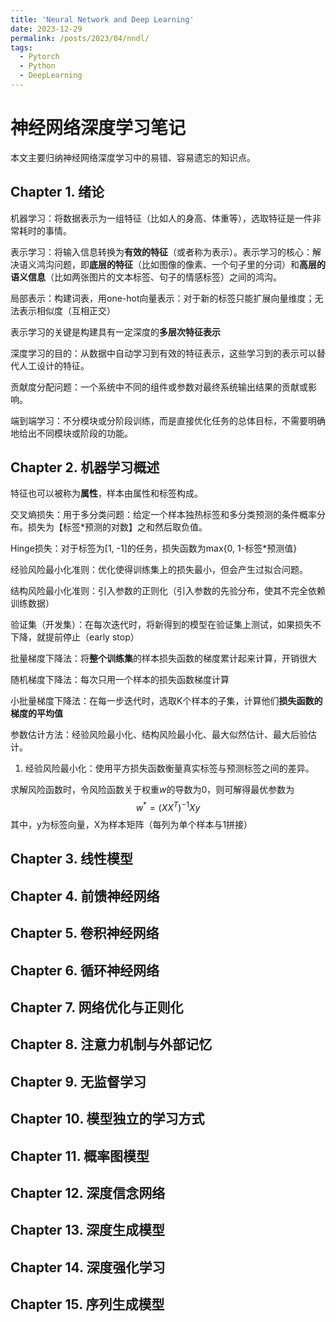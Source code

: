 ```yaml
---
title: 'Neural Network and Deep Learning'
date: 2023-12-29
permalink: /posts/2023/04/nndl/
tags:
  - Pytorch
  - Python
  - DeepLearning
---
```


# 神经网络深度学习笔记

本文主要归纳神经网络深度学习中的易错、容易遗忘的知识点。

## Chapter 1. 绪论

机器学习：将数据表示为一组特征（比如人的身高、体重等），选取特征是一件非常耗时的事情。

表示学习：将输入信息转换为**有效的特征**（或者称为表示）。表示学习的核心：解决语义鸿沟问题，即**底层的特征**（比如图像的像素、一个句子里的分词）和**高层的语义信息**（比如两张图片的文本标签、句子的情感标签）之间的鸿沟。

局部表示：构建词表，用one-hot向量表示：对于新的标签只能扩展向量维度；无法表示相似度（互相正交）

表示学习的关键是构建具有一定深度的**多层次特征表示**

深度学习的目的：从数据中自动学习到有效的特征表示，这些学习到的表示可以替代人工设计的特征。

贡献度分配问题：一个系统中不同的组件或参数对最终系统输出结果的贡献或影响。

端到端学习：不分模块或分阶段训练，而是直接优化任务的总体目标，不需要明确地给出不同模块或阶段的功能。


## Chapter 2. 机器学习概述

特征也可以被称为**属性**，样本由属性和标签构成。

交叉熵损失：用于多分类问题：给定一个样本独热标签和多分类预测的条件概率分布。损失为【标签*预测的对数】之和然后取负值。

Hinge损失：对于标签为[1, -1]的任务，损失函数为max{0, 1-标签*预测值}

经验风险最小化准则：优化使得训练集上的损失最小，但会产生过拟合问题。

结构风险最小化准则：引入参数的正则化（引入参数的先验分布，使其不完全依赖训练数据）

验证集（开发集）：在每次迭代时，将新得到的模型在验证集上测试，如果损失不下降，就提前停止（early stop）

批量梯度下降法：将**整个训练集**的样本损失函数的梯度累计起来计算，开销很大

随机梯度下降法：每次只用一个样本的损失函数梯度计算

小批量梯度下降法：在每一步迭代时，选取K个样本的子集，计算他们**损失函数的梯度的平均值**

参数估计方法：经验风险最小化、结构风险最小化、最大似然估计、最大后验估计。

1. 经验风险最小化：使用平方损失函数衡量真实标签与预测标签之间的差异。

求解风险函数时，令风险函数关于权重$w$的导数为0，则可解得最优参数为
$$
w^* = (XX^T)^{-1}Xy
$$
其中，y为标签向量，X为样本矩阵（每列为单个样本与1拼接）





## Chapter 3. 线性模型

## Chapter 4. 前馈神经网络

## Chapter 5. 卷积神经网络

## Chapter 6. 循环神经网络

## Chapter 7. 网络优化与正则化

## Chapter 8. 注意力机制与外部记忆

## Chapter 9. 无监督学习

## Chapter 10. 模型独立的学习方式

## Chapter 11. 概率图模型

## Chapter 12. 深度信念网络

## Chapter 13. 深度生成模型

## Chapter 14. 深度强化学习

## Chapter 15. 序列生成模型

